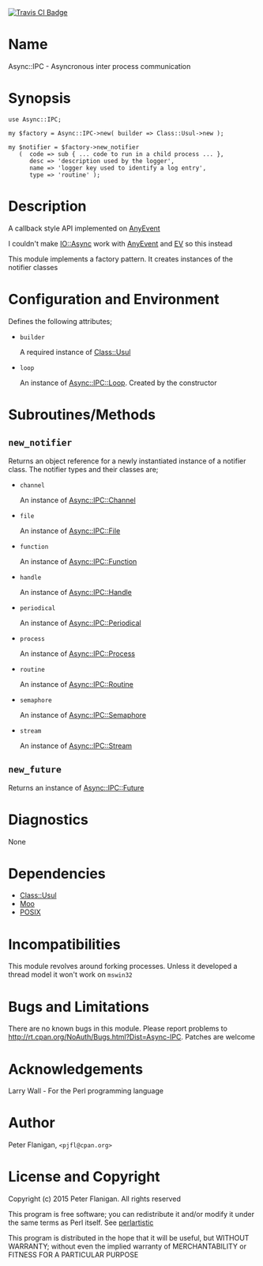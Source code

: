 <div>
    <a href="https://travis-ci.org/pjfl/p5-async-ipc"><img src="https://travis-ci.org/pjfl/p5-async-ipc.svg?branch=master" alt="Travis CI Badge"></a>
</div>

# Name

Async::IPC - Asyncronous inter process communication

# Synopsis

    use Async::IPC;

    my $factory = Async::IPC->new( builder => Class::Usul->new );

    my $notifier = $factory->new_notifier
       (  code => sub { ... code to run in a child process ... },
          desc => 'description used by the logger',
          name => 'logger key used to identify a log entry',
          type => 'routine' );

# Description

A callback style API implemented on [AnyEvent](https://metacpan.org/pod/AnyEvent)

I couldn't make [IO::Async](https://metacpan.org/pod/IO::Async) work with [AnyEvent](https://metacpan.org/pod/AnyEvent) and [EV](https://metacpan.org/pod/EV) so this instead

This module implements a factory pattern. It creates instances of the
notifier classes

# Configuration and Environment

Defines the following attributes;

- `builder`

    A required instance of [Class::Usul](https://metacpan.org/pod/Class::Usul)

- `loop`

    An instance of [Async::IPC::Loop](https://metacpan.org/pod/Async::IPC::Loop). Created by the constructor

# Subroutines/Methods

## `new_notifier`

Returns an object reference for a newly instantiated instance of a notifier
class. The notifier types and their classes are;

- `channel`

    An instance of [Async::IPC::Channel](https://metacpan.org/pod/Async::IPC::Channel)

- `file`

    An instance of [Async::IPC::File](https://metacpan.org/pod/Async::IPC::File)

- `function`

    An instance of [Async::IPC::Function](https://metacpan.org/pod/Async::IPC::Function)

- `handle`

    An instance of [Async::IPC::Handle](https://metacpan.org/pod/Async::IPC::Handle)

- `periodical`

    An instance of [Async::IPC::Periodical](https://metacpan.org/pod/Async::IPC::Periodical)

- `process`

    An instance of [Async::IPC::Process](https://metacpan.org/pod/Async::IPC::Process)

- `routine`

    An instance of [Async::IPC::Routine](https://metacpan.org/pod/Async::IPC::Routine)

- `semaphore`

    An instance of [Async::IPC::Semaphore](https://metacpan.org/pod/Async::IPC::Semaphore)

- `stream`

    An instance of [Async::IPC::Stream](https://metacpan.org/pod/Async::IPC::Stream)

## `new_future`

Returns an instance of [Async::IPC::Future](https://metacpan.org/pod/Async::IPC::Future)

# Diagnostics

None

# Dependencies

- [Class::Usul](https://metacpan.org/pod/Class::Usul)
- [Moo](https://metacpan.org/pod/Moo)
- [POSIX](https://metacpan.org/pod/POSIX)

# Incompatibilities

This module revolves around forking processes. Unless it developed a thread
model it won't work on `mswin32`

# Bugs and Limitations

There are no known bugs in this module. Please report problems to
http://rt.cpan.org/NoAuth/Bugs.html?Dist=Async-IPC.
Patches are welcome

# Acknowledgements

Larry Wall - For the Perl programming language

# Author

Peter Flanigan, `<pjfl@cpan.org>`

# License and Copyright

Copyright (c) 2015 Peter Flanigan. All rights reserved

This program is free software; you can redistribute it and/or modify it
under the same terms as Perl itself. See [perlartistic](https://metacpan.org/pod/perlartistic)

This program is distributed in the hope that it will be useful,
but WITHOUT WARRANTY; without even the implied warranty of
MERCHANTABILITY or FITNESS FOR A PARTICULAR PURPOSE
